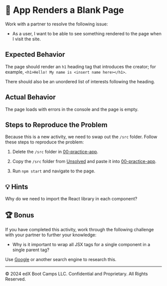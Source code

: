# 🐛 App Renders a Blank Page

Work with a partner to resolve the following issue:

* As a user, I want to be able to see something rendered to the page when I visit the site.

## Expected Behavior

The page should render an `h1` heading tag that introduces the creator; for example, `<h1>Hello! My name is <insert name here></h1>`.

There should also be an unordered list of interests following the heading.

## Actual Behavior

The page loads with errors in the console and the page is empty.

## Steps to Reproduce the Problem

Because this is a new activity, we need to swap out the `/src` folder. Follow these steps to reproduce the problem:

1. Delete the `/src` folder in [00-practice-app](../00-practice-app/).

2. Copy the `/src` folder from [Unsolved](./Unsolved/) and paste it into [00-practice-app](../00-practice-app/).

3. Run `npm start` and navigate to the page.

## 💡 Hints

Why do we need to import the React library in each component?

## 🏆 Bonus

If you have completed this activity, work through the following challenge with your partner to further your knowledge:

* Why is it important to wrap all JSX tags for a single component in a single parent tag?

Use [Google](https://www.google.com) or another search engine to research this.

---
© 2024 edX Boot Camps LLC. Confidential and Proprietary. All Rights Reserved.
